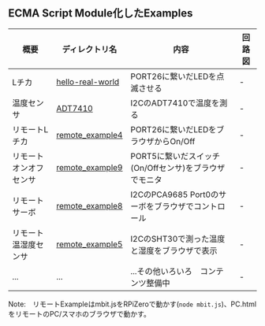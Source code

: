 ## ECMA Script Module化したExamples


|  概要  |  ディレクトリ名  |  内容  |  回路図  |
| ---- | ---- | ---- | ---- |
|  Lチカ  |  [hello-real-world](hello-real-world)  |  PORT26に繋いだLEDを点滅させる  |  -  |
|  温度センサ  |  [ADT7410](ADT7410)  |  I2CのADT7410で温度を測る  |  -  |
|  リモートLチカ  |  [remote_example4](remote_example4)  |  PORT26に繋いだLEDをブラウザからOn/Off  |  -  |
|  リモートオンオフセンサ  |  [remote_example9](remote_example9)  |  PORT5に繋いだスイッチ(On/Offセンサ)をブラウザでモニタ  |  -  |
|  リモートサーボ  |  [remote_example8](remote_example8)  |  I2CのPCA9685 Port0のサーボをブラウザでコントロール |  -  |
|  リモート温湿度センサ  |  [remote_example5](remote_example5) |  I2CのSHT30で測った温度と湿度をブラウザで表示 |  -  |
|  ...  |  ... |  ...その他いろいろ　コンテンツ整備中 |  -  |



Note:　リモートExampleはmbit.jsをRPiZeroで動かす(```node mbit.js```)、PC.htmlをリモートのPC/スマホのブラウザで動かす。
